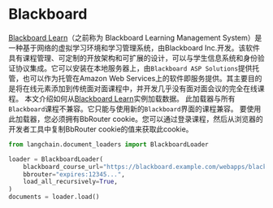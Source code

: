 # Blackboard
[Blackboard Learn](https://en.wikipedia.org/wiki/Blackboard_Learn)（之前称为 Blackboard Learning Management System）是一种基于网络的虚拟学习环境和学习管理系统，由Blackboard Inc.开发。该软件具有课程管理、可定制的开放架构和可扩展的设计，可以与学生信息系统和身份验证协议集成。它可以安装在本地服务器上，由`Blackboard ASP Solutions`提供托管，也可以作为托管在Amazon Web Services上的软件即服务提供。其主要目的是将在线元素添加到传统面对面课程中，并开发几乎没有面对面会议的完全在线课程。
本文介绍如何从[Blackboard Learn](https://www.anthology.com/products/teaching-and-learning/learning-effectiveness/blackboard-learn)实例加载数据。
此加载器与所有`Blackboard`课程不兼容。它只能与使用新的`Blackboard`界面的课程兼容。
要使用此加载器，您必须拥有BbRouter cookie。您可以通过登录课程，然后从浏览器的开发者工具中复制BbRouter cookie的值来获取此cookie。
```python
from langchain.document_loaders import BlackboardLoader

loader = BlackboardLoader(
    blackboard_course_url="https://blackboard.example.com/webapps/blackboard/execute/announcement?method=search&context=course_entry&course_id=_123456_1",
    bbrouter="expires:12345...",
    load_all_recursively=True,
)
documents = loader.load()
```